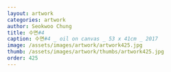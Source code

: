 ```yaml
---
layout: artwork
categories: artwork
author: Seokwoo Chung
title: 수면#4
caption: 수면#4 _ oil on canvas _ 53 x 41cm _ 2017
image: /assets/images/artwork/artwork425.jpg
thumb: /assets/images/artwork/thumbs/artwork425.jpg
order: 425
---
```


